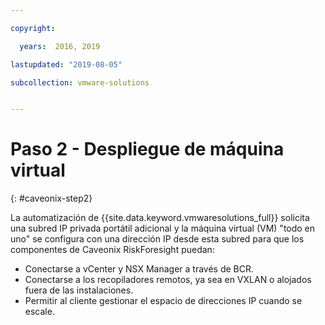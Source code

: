 ```yaml
---

copyright:

  years:  2016, 2019

lastupdated: "2019-08-05"

subcollection: vmware-solutions


---
```


# Paso 2 - Despliegue de máquina virtual
{: #caveonix-step2}

La automatización de {{site.data.keyword.vmwaresolutions_full}} solicita una subred IP privada portátil adicional y la máquina virtual (VM) "todo en uno" se configura con una dirección IP desde esta subred para que los componentes de Caveonix RiskForesight puedan:

- Conectarse a vCenter y NSX Manager a través de BCR.
- Conectarse a los recopiladores remotos, ya sea en VXLAN o alojados fuera de las instalaciones.
- Permitir al cliente gestionar el espacio de direcciones IP cuando se escale.
